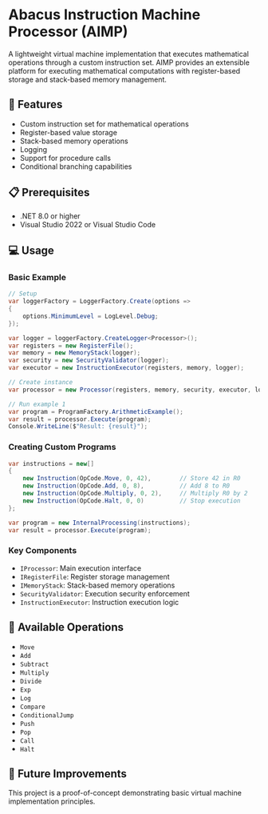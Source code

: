 # Abacus Instruction Machine Processor (AIMP)

A lightweight virtual machine implementation that executes mathematical operations through a custom instruction set. AIMP provides an extensible platform for executing mathematical computations with register-based storage and stack-based memory management.

## 🚀 Features

- Custom instruction set for mathematical operations
- Register-based value storage
- Stack-based memory operations
- Logging
- Support for procedure calls
- Conditional branching capabilities

## 📋 Prerequisites

- .NET 8.0 or higher
- Visual Studio 2022 or Visual Studio Code

## 💻 Usage

### Basic Example

```csharp
// Setup
var loggerFactory = LoggerFactory.Create(options =>
{
    options.MinimumLevel = LogLevel.Debug;
});

var logger = loggerFactory.CreateLogger<Processor>();
var registers = new RegisterFile();
var memory = new MemoryStack(logger);
var security = new SecurityValidator(logger);
var executor = new InstructionExecutor(registers, memory, logger);

// Create instance
var processor = new Processor(registers, memory, security, executor, logger);

// Run example 1
var program = ProgramFactory.ArithmeticExample();
var result = processor.Execute(program);
Console.WriteLine($"Result: {result}");
```

### Creating Custom Programs

```csharp
var instructions = new[]
{
    new Instruction(OpCode.Move, 0, 42),        // Store 42 in R0
    new Instruction(OpCode.Add, 0, 8),          // Add 8 to R0
    new Instruction(OpCode.Multiply, 0, 2),     // Multiply R0 by 2
    new Instruction(OpCode.Halt, 0, 0)          // Stop execution
};

var program = new InternalProcessing(instructions);
var result = processor.Execute(program);
```

### Key Components

- `IProcessor`: Main execution interface
- `IRegisterFile`: Register storage management
- `IMemoryStack`: Stack-based memory operations
- `SecurityValidator`: Execution security enforcement
- `InstructionExecutor`: Instruction execution logic

## 🔧 Available Operations

- `Move`
- `Add`
- `Subtract`
- `Multiply`
- `Divide`
- `Exp`
- `Log`
- `Compare`
- `ConditionalJump`
- `Push`
- `Pop`
- `Call`
- `Halt`

## 🌱 Future Improvements

This project is a proof-of-concept demonstrating basic virtual machine implementation principles.
